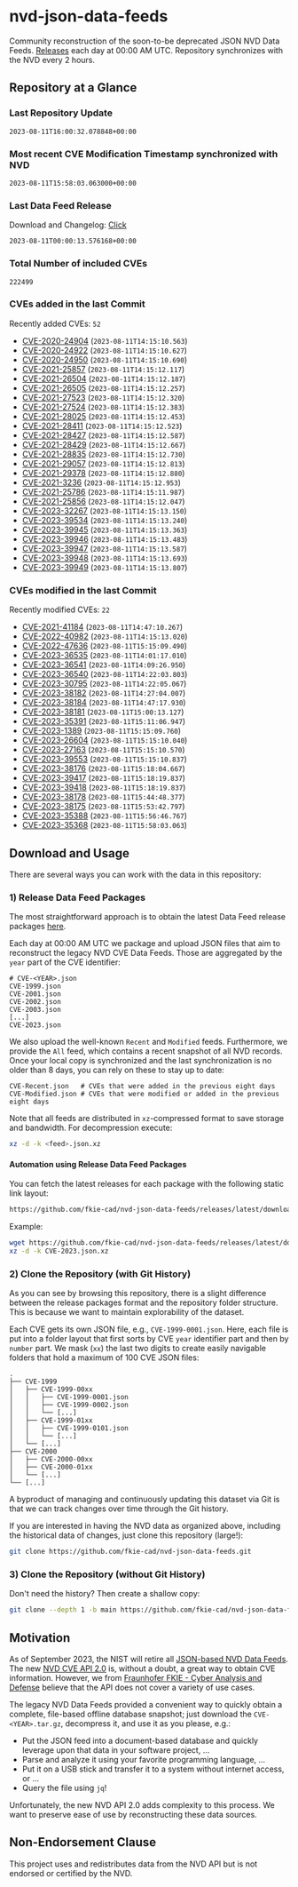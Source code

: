 # nvd-json-data-feeds

Community reconstruction of the soon-to-be deprecated JSON NVD Data Feeds. 
[Releases](https://github.com/fkie-cad/nvd-json-data-feeds/releases/latest) each day at 00:00 AM UTC.
Repository synchronizes with the NVD every 2 hours.

## Repository at a Glance

### Last Repository Update

```plain
2023-08-11T16:00:32.078848+00:00
```

### Most recent CVE Modification Timestamp synchronized with NVD

```plain
2023-08-11T15:58:03.063000+00:00
```

### Last Data Feed Release

Download and Changelog: [Click](https://github.com/fkie-cad/nvd-json-data-feeds/releases/latest)

```plain
2023-08-11T00:00:13.576168+00:00
```

### Total Number of included CVEs

```plain
222499
```

### CVEs added in the last Commit

Recently added CVEs: `52`

* [CVE-2020-24904](CVE-2020/CVE-2020-249xx/CVE-2020-24904.json) (`2023-08-11T14:15:10.563`)
* [CVE-2020-24922](CVE-2020/CVE-2020-249xx/CVE-2020-24922.json) (`2023-08-11T14:15:10.627`)
* [CVE-2020-24950](CVE-2020/CVE-2020-249xx/CVE-2020-24950.json) (`2023-08-11T14:15:10.690`)
* [CVE-2021-25857](CVE-2021/CVE-2021-258xx/CVE-2021-25857.json) (`2023-08-11T14:15:12.117`)
* [CVE-2021-26504](CVE-2021/CVE-2021-265xx/CVE-2021-26504.json) (`2023-08-11T14:15:12.187`)
* [CVE-2021-26505](CVE-2021/CVE-2021-265xx/CVE-2021-26505.json) (`2023-08-11T14:15:12.257`)
* [CVE-2021-27523](CVE-2021/CVE-2021-275xx/CVE-2021-27523.json) (`2023-08-11T14:15:12.320`)
* [CVE-2021-27524](CVE-2021/CVE-2021-275xx/CVE-2021-27524.json) (`2023-08-11T14:15:12.383`)
* [CVE-2021-28025](CVE-2021/CVE-2021-280xx/CVE-2021-28025.json) (`2023-08-11T14:15:12.453`)
* [CVE-2021-28411](CVE-2021/CVE-2021-284xx/CVE-2021-28411.json) (`2023-08-11T14:15:12.523`)
* [CVE-2021-28427](CVE-2021/CVE-2021-284xx/CVE-2021-28427.json) (`2023-08-11T14:15:12.587`)
* [CVE-2021-28429](CVE-2021/CVE-2021-284xx/CVE-2021-28429.json) (`2023-08-11T14:15:12.667`)
* [CVE-2021-28835](CVE-2021/CVE-2021-288xx/CVE-2021-28835.json) (`2023-08-11T14:15:12.730`)
* [CVE-2021-29057](CVE-2021/CVE-2021-290xx/CVE-2021-29057.json) (`2023-08-11T14:15:12.813`)
* [CVE-2021-29378](CVE-2021/CVE-2021-293xx/CVE-2021-29378.json) (`2023-08-11T14:15:12.880`)
* [CVE-2021-3236](CVE-2021/CVE-2021-32xx/CVE-2021-3236.json) (`2023-08-11T14:15:12.953`)
* [CVE-2021-25786](CVE-2021/CVE-2021-257xx/CVE-2021-25786.json) (`2023-08-11T14:15:11.987`)
* [CVE-2021-25856](CVE-2021/CVE-2021-258xx/CVE-2021-25856.json) (`2023-08-11T14:15:12.047`)
* [CVE-2023-32267](CVE-2023/CVE-2023-322xx/CVE-2023-32267.json) (`2023-08-11T14:15:13.150`)
* [CVE-2023-39534](CVE-2023/CVE-2023-395xx/CVE-2023-39534.json) (`2023-08-11T14:15:13.240`)
* [CVE-2023-39945](CVE-2023/CVE-2023-399xx/CVE-2023-39945.json) (`2023-08-11T14:15:13.363`)
* [CVE-2023-39946](CVE-2023/CVE-2023-399xx/CVE-2023-39946.json) (`2023-08-11T14:15:13.483`)
* [CVE-2023-39947](CVE-2023/CVE-2023-399xx/CVE-2023-39947.json) (`2023-08-11T14:15:13.587`)
* [CVE-2023-39948](CVE-2023/CVE-2023-399xx/CVE-2023-39948.json) (`2023-08-11T14:15:13.693`)
* [CVE-2023-39949](CVE-2023/CVE-2023-399xx/CVE-2023-39949.json) (`2023-08-11T14:15:13.807`)


### CVEs modified in the last Commit

Recently modified CVEs: `22`

* [CVE-2021-41184](CVE-2021/CVE-2021-411xx/CVE-2021-41184.json) (`2023-08-11T14:47:10.267`)
* [CVE-2022-40982](CVE-2022/CVE-2022-409xx/CVE-2022-40982.json) (`2023-08-11T14:15:13.020`)
* [CVE-2022-47636](CVE-2022/CVE-2022-476xx/CVE-2022-47636.json) (`2023-08-11T15:15:09.490`)
* [CVE-2023-36535](CVE-2023/CVE-2023-365xx/CVE-2023-36535.json) (`2023-08-11T14:01:17.010`)
* [CVE-2023-36541](CVE-2023/CVE-2023-365xx/CVE-2023-36541.json) (`2023-08-11T14:09:26.950`)
* [CVE-2023-36540](CVE-2023/CVE-2023-365xx/CVE-2023-36540.json) (`2023-08-11T14:22:03.803`)
* [CVE-2023-30795](CVE-2023/CVE-2023-307xx/CVE-2023-30795.json) (`2023-08-11T14:22:05.067`)
* [CVE-2023-38182](CVE-2023/CVE-2023-381xx/CVE-2023-38182.json) (`2023-08-11T14:27:04.007`)
* [CVE-2023-38184](CVE-2023/CVE-2023-381xx/CVE-2023-38184.json) (`2023-08-11T14:47:17.930`)
* [CVE-2023-38181](CVE-2023/CVE-2023-381xx/CVE-2023-38181.json) (`2023-08-11T15:00:13.127`)
* [CVE-2023-35391](CVE-2023/CVE-2023-353xx/CVE-2023-35391.json) (`2023-08-11T15:11:06.947`)
* [CVE-2023-1389](CVE-2023/CVE-2023-13xx/CVE-2023-1389.json) (`2023-08-11T15:15:09.760`)
* [CVE-2023-26604](CVE-2023/CVE-2023-266xx/CVE-2023-26604.json) (`2023-08-11T15:15:10.040`)
* [CVE-2023-27163](CVE-2023/CVE-2023-271xx/CVE-2023-27163.json) (`2023-08-11T15:15:10.570`)
* [CVE-2023-39553](CVE-2023/CVE-2023-395xx/CVE-2023-39553.json) (`2023-08-11T15:15:10.837`)
* [CVE-2023-38176](CVE-2023/CVE-2023-381xx/CVE-2023-38176.json) (`2023-08-11T15:18:04.667`)
* [CVE-2023-39417](CVE-2023/CVE-2023-394xx/CVE-2023-39417.json) (`2023-08-11T15:18:19.837`)
* [CVE-2023-39418](CVE-2023/CVE-2023-394xx/CVE-2023-39418.json) (`2023-08-11T15:18:19.837`)
* [CVE-2023-38178](CVE-2023/CVE-2023-381xx/CVE-2023-38178.json) (`2023-08-11T15:44:48.377`)
* [CVE-2023-38175](CVE-2023/CVE-2023-381xx/CVE-2023-38175.json) (`2023-08-11T15:53:42.797`)
* [CVE-2023-35388](CVE-2023/CVE-2023-353xx/CVE-2023-35388.json) (`2023-08-11T15:56:46.767`)
* [CVE-2023-35368](CVE-2023/CVE-2023-353xx/CVE-2023-35368.json) (`2023-08-11T15:58:03.063`)


## Download and Usage

There are several ways you can work with the data in this repository:

### 1) Release Data Feed Packages

The most straightforward approach is to obtain the latest Data Feed release packages [here](https://github.com/fkie-cad/nvd-json-data-feeds/releases/latest).

Each day at 00:00 AM UTC we package and upload JSON files that aim to reconstruct the legacy NVD CVE Data Feeds.
Those are aggregated by the `year` part of the CVE identifier:

```
# CVE-<YEAR>.json
CVE-1999.json
CVE-2001.json
CVE-2002.json
CVE-2003.json
[...]
CVE-2023.json
```

We also upload the well-known `Recent` and `Modified` feeds.
Furthermore, we provide the `All` feed, which contains a recent snapshot of all NVD records.
Once your local copy is synchronized and the last synchronization is no older than 8 days, you can rely on these to stay up to date:

```plain
CVE-Recent.json   # CVEs that were added in the previous eight days
CVE-Modified.json # CVEs that were modified or added in the previous eight days
```

Note that all feeds are distributed in `xz`-compressed format to save storage and bandwidth.
For decompression execute:

```sh
xz -d -k <feed>.json.xz
```


#### Automation using Release Data Feed Packages

You can fetch the latest releases for each package with the following static link layout:

```sh
https://github.com/fkie-cad/nvd-json-data-feeds/releases/latest/download/CVE-<YEAR>.json.xz
```

Example:

```sh
wget https://github.com/fkie-cad/nvd-json-data-feeds/releases/latest/download/CVE-2023.json.xz
xz -d -k CVE-2023.json.xz
```

### 2) Clone the Repository (with Git History)

As you can see by browsing this repository, there is a slight difference between the release packages format and the repository folder structure.
This is because we want to maintain explorability of the dataset.

Each CVE gets its own JSON file, e.g., `CVE-1999-0001.json`.
Here, each file is put into a folder layout that first sorts by CVE `year` identifier part and then by `number` part.
We mask (`xx`) the last two digits to create easily navigable folders that hold a maximum of 100 CVE JSON files:

```plain
.
├── CVE-1999
│   ├── CVE-1999-00xx
│   │   ├── CVE-1999-0001.json
│   │   ├── CVE-1999-0002.json
│   │   └── [...]
│   ├── CVE-1999-01xx
│   │   ├── CVE-1999-0101.json
│   │   └── [...]
│   └── [...]
├── CVE-2000
│   ├── CVE-2000-00xx
│   ├── CVE-2000-01xx
│   └── [...]
└── [...]
```

A byproduct of managing and continuously updating this dataset via Git is that we can track changes over time through the Git history.

If you are interested in having the NVD data as organized above, including the historical data of changes, just clone this repository (large!):

```sh
git clone https://github.com/fkie-cad/nvd-json-data-feeds.git
```

### 3) Clone the Repository (without Git History)

Don't need the history? Then create a shallow copy:

```sh
git clone --depth 1 -b main https://github.com/fkie-cad/nvd-json-data-feeds.git
```

## Motivation

As of September 2023, the NIST will retire all [JSON-based NVD Data Feeds](https://nvd.nist.gov/vuln/data-feeds#divRetirementBanner-1).
The new [NVD CVE API 2.0](https://nvd.nist.gov/developers/vulnerabilities) is, without a doubt, a great way to obtain CVE information.
However, we from [Fraunhofer FKIE - Cyber Analysis and Defense](https://www.fkie.fraunhofer.de/en/departments/cad.html) believe that the API does not cover a variety of use cases.

The legacy NVD Data Feeds provided a convenient way to quickly obtain a complete, file-based offline database snapshot; just download the `CVE-<YEAR>.tar.gz`, decompress it, and use it as you please, e.g.:

* Put the JSON feed into a document-based database and quickly leverage upon that data in your software project, ...
* Parse and analyze it using your favorite programming language, ...
* Put it on a USB stick and transfer it to a system without internet access, or ...
* Query the file using `jq`!

Unfortunately, the new NVD API 2.0 adds complexity to this process.
We want to preserve ease of use by reconstructing these data sources.

## Non-Endorsement Clause

This project uses and redistributes data from the NVD API but is not endorsed or certified by the NVD.